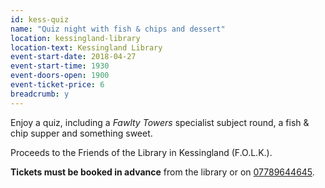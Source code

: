 ```yaml
---
id: kess-quiz
name: "Quiz night with fish & chips and dessert"
location: kessingland-library
location-text: Kessingland Library
event-start-date: 2018-04-27
event-start-time: 1930
event-doors-open: 1900
event-ticket-price: 6
breadcrumb: y
---
```


Enjoy a quiz, including a <cite>Fawlty Towers</cite> specialist subject round, a fish & chip supper and something sweet.

Proceeds to the Friends of the Library in Kessingland (F.O.L.K.).

**Tickets must be booked in advance** from the library or on [07789644645](tel:07789644645).
